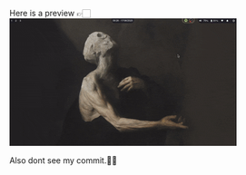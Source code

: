 Here is a preview 👉🏻
![preview gif](https://raw.githubusercontent.com/liveneutron/mydots/refs/heads/master/movie.gif)


Also dont see my commit.🙏🏼
